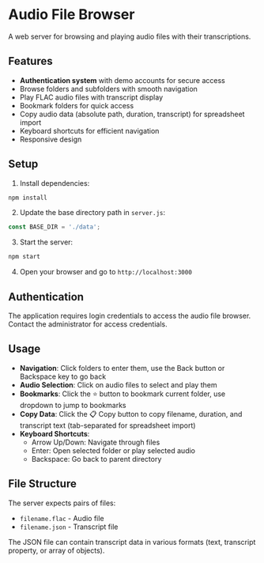 # Audio File Browser

A web server for browsing and playing audio files with their transcriptions.

## Features

- **Authentication system** with demo accounts for secure access
- Browse folders and subfolders with smooth navigation
- Play FLAC audio files with transcript display
- Bookmark folders for quick access
- Copy audio data (absolute path, duration, transcript) for spreadsheet import
- Keyboard shortcuts for efficient navigation
- Responsive design

## Setup

1. Install dependencies:
```bash
npm install
```

2. Update the base directory path in `server.js`:
```javascript
const BASE_DIR = './data';
```

3. Start the server:
```bash
npm start
```

4. Open your browser and go to `http://localhost:3000`

## Authentication

The application requires login credentials to access the audio file browser. Contact the administrator for access credentials.

## Usage

- **Navigation**: Click folders to enter them, use the Back button or Backspace key to go back
- **Audio Selection**: Click on audio files to select and play them
- **Bookmarks**: Click the ⭐ button to bookmark current folder, use dropdown to jump to bookmarks
- **Copy Data**: Click the 📋 Copy button to copy filename, duration, and transcript text (tab-separated for spreadsheet import)
- **Keyboard Shortcuts**:
  - Arrow Up/Down: Navigate through files
  - Enter: Open selected folder or play selected audio
  - Backspace: Go back to parent directory

## File Structure

The server expects pairs of files:
- `filename.flac` - Audio file
- `filename.json` - Transcript file

The JSON file can contain transcript data in various formats (text, transcript property, or array of objects).